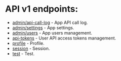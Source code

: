 # API **v1** endpoints:

-   [admin/api-call-log](admin-api-call-log.md) - App API call log.
-   [admin/settings](admin-settings.md) - App settings.
-   [admin/users](admin-users.md) - App users management.
-   [api-tokens](api-tokens.md) - User API access tokens management.
-   [profile](profile.md) - Profile.
-   [session](session.md) - Session.
-   [test](test.md) - Test.

